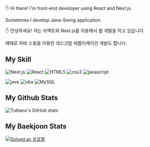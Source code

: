 ✋ Hi there! I'm front-end developer using React and Next.js.

Sometimes I develop Java-Swing application.

✋ 안녕하세요! 저는 리액트와 Next.js를 이용해서 웹 개발을 하고 있습니다.

때때로 자바 스윙을 이용한 데스크탑 애플리케이션 개발도 합니다.

## My Skill
<img alt="Next.js" src ="https://img.shields.io/badge/Next.js-000000.svg?&style=for-the-badge&logo=Next.js&logoColor=white"/>  <img alt="React" src ="https://img.shields.io/badge/React-ffffff.svg?&style=for-the-badge&logo=React&logoColor=blue"/>  <img alt="HTML5" src ="https://img.shields.io/badge/HTML5-E34F26?style=for-the-badge&logo=html5&logoColor=white"/>  <img alt="css3" src="https://img.shields.io/badge/CSS3-1572B6?style=for-the-badge&logo=css3&logoColor=white"/>  <img alt="javascript" src="https://img.shields.io/badge/JavaScript-323330?style=for-the-badge&logo=javascript&logoColor=F7DF1E"/>

<img alt="java" src="https://img.shields.io/badge/Java-ED8B00?style=for-the-badge&logo=java&logoColor=white"/>  <img alt="vba" src="https://img.shields.io/badge/vba-217346?style=for-the-badge&logo=microsoft-excel&logoColor=white"/>  <img alt="MySQL" src="https://img.shields.io/badge/MySQL-00000F?style=for-the-badge&logo=mysql&logoColor=white"/>

## My Github Stats
![Tublanx's GitHub stats](https://github-readme-stats.vercel.app/api?username=Tublanx&show_icons=true&theme=jolly)

## My Baekjoon Stats
[![Solved.ac
프로필](http://mazassumnida.wtf/api/generate_badge?boj=rlgus0823)](https://solved.ac/rlgus0823)
